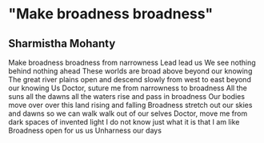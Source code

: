 # "Make broadness broadness"
## Sharmistha Mohanty
Make broadness broadness
from narrowness
Lead lead us
We see nothing
behind nothing ahead
These worlds are broad above
beyond our knowing
The great river plains open and descend
slowly from west to east
beyond our knowing
Us
Doctor, suture me from
narrowness to broadness
All the suns all the dawns all the waters
rise and pass
in broadness
Our bodies move over over this land
rising and falling
Broadness
stretch out our skies and dawns
so we can walk walk
out of our selves
Doctor, move me from dark
spaces of invented light
I do not know just
what it is
that I am like
Broadness open for
us us
Unharness our days